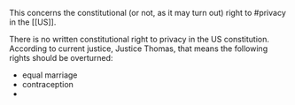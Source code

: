 This concerns the constitutional (or not, as it may turn out) right to #privacy in the [[US]].

There is no written constitutional right to privacy in the US constitution. According to current justice, Justice Thomas, that means the following rights should be overturned:
- equal marriage
- contraception
- 